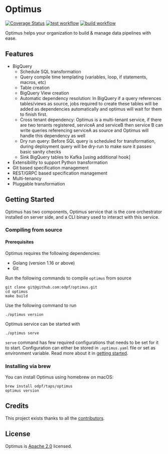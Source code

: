# Optimus
[![Coverage Status](https://coveralls.io/repos/github/odpf/optimus/badge.svg?branch=master)](https://coveralls.io/github/odpf/optimus?branch=master)
[![test workflow](https://github.com/odpf/optimus/actions/workflows/test.yml/badge.svg)](test)
[![build workflow](https://github.com/odpf/optimus/actions/workflows/build.yml/badge.svg)](build)

Optimus helps your organization to build & manage data pipelines with ease.

## Features
- BigQuery
    - Schedule SQL transformation
    - Query compile time templating (variables, loop, if statements, macros, etc)
    - Table creation
    - BigQuery View creation
    - Automatic dependency resolution: In BigQuery if a query references
      tables/views as source, jobs required to create these tables will be added
      as dependencies automatically and optimus will wait for them to finish first.
    - Cross tenant dependency: Optimus is a multi-tenant service, if there are two
      tenants registered, serviceA and serviceB then service B can write queries
      referencing serviceA as source and Optimus will handle this dependency as well
    - Dry run query: Before SQL query is scheduled for transformation, during
      deployment query will be dry-run to make sure it passes basic sanity
      checks
    - Sink BigQuery tables to Kafka [using additional hook]
- Extensibility to support Python transformation
- Git based specification management
- REST/GRPC based specification management
- Multi-tenancy
- Pluggable transformation

## Getting Started

Optimus has two components, Optimus service that is the core orchestrator installed
on server side, and a CLI binary used to interact with this service.

### Compiling from source

#### Prerequisites

Optimus requires the following dependencies:
* Golang (version 1.16 or above)
* Git

Run the following commands to compile `optimus` from source
```shell
git clone git@github.com:odpf/optimus.git
cd optimus
make build
```
Use the following command to run
```shell
./optimus version
```

Optimus service can be started with
```shell
./optimus serve
```

`serve` command has few required configurations that needs to be set for it to start. Configuration can either be stored
in `.optimus.yaml` file or set as environment variable. Read more about it in [getting started](https://odpf.github.io/optimus/getting-started/configuration/).

### Installing via brew

You can install Optimus using homebrew on macOS:

```shell
brew install odpf/taps/optimus
optimus version
```

## Credits

This project exists thanks to all the [contributors](https://github.com/odpf/optimus/graphs/contributors).

## License
Optimus is [Apache 2.0](LICENSE) licensed.